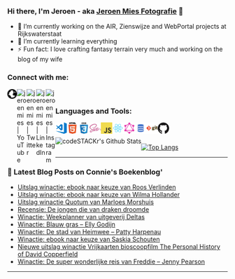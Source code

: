 ### Hi there, I'm Jeroen - aka [Jeroen Mies Fotografie][website] 👋

- 🔭 I’m currently working on the AIR, Zienswijze and WebPortal projects at Rijkswaterstaat
- 🌱 I’m currently learning everything
- ⚡ Fun fact: I love crafting fantasy terrain very much and working on the blog of my wife

### Connect with me:

[<img align="left" alt="jeroenmies" width="22px" src="https://raw.githubusercontent.com/iconic/open-iconic/master/svg/globe.svg" />][website]
[<img align="left" alt="jeroenmies | YouTube" width="22px" src="https://cdn.jsdelivr.net/npm/simple-icons@v3/icons/youtube.svg" />][youtube]
[<img align="left" alt="jeroenmies | Twitter" width="22px" src="https://cdn.jsdelivr.net/npm/simple-icons@v3/icons/twitter.svg" />][twitter]
[<img align="left" alt="jeroenmies | LinkedIn" width="22px" src="https://cdn.jsdelivr.net/npm/simple-icons@v3/icons/linkedin.svg" />][linkedin]
[<img align="left" alt="jeroenmies | Instagram" width="22px" src="https://cdn.jsdelivr.net/npm/simple-icons@v3/icons/instagram.svg" />][instagram]

<br />

### Languages and Tools:

[<img align="left" alt="Visual Studio Code" width="26px" src="https://raw.githubusercontent.com/github/explore/80688e429a7d4ef2fca1e82350fe8e3517d3494d/topics/visual-studio-code/visual-studio-code.png" />][webdevplaylist]
[<img align="left" alt="HTML5" width="26px" src="https://raw.githubusercontent.com/github/explore/80688e429a7d4ef2fca1e82350fe8e3517d3494d/topics/html/html.png" />][webdevplaylist]
[<img align="left" alt="CSS3" width="26px" src="https://raw.githubusercontent.com/github/explore/80688e429a7d4ef2fca1e82350fe8e3517d3494d/topics/css/css.png" />][cssplaylist]
[<img align="left" alt="Sass" width="26px" src="https://raw.githubusercontent.com/github/explore/80688e429a7d4ef2fca1e82350fe8e3517d3494d/topics/sass/sass.png" />][cssplaylist]
[<img align="left" alt="JavaScript" width="26px" src="https://raw.githubusercontent.com/github/explore/80688e429a7d4ef2fca1e82350fe8e3517d3494d/topics/javascript/javascript.png" />][jsplaylist]
[<img align="left" alt="React" width="26px" src="https://raw.githubusercontent.com/github/explore/80688e429a7d4ef2fca1e82350fe8e3517d3494d/topics/react/react.png" />][reactplaylist]
[<img align="left" alt="GraphQL" width="26px" src="https://raw.githubusercontent.com/github/explore/80688e429a7d4ef2fca1e82350fe8e3517d3494d/topics/graphql/graphql.png" />][webdevplaylist]
[<img align="left" alt="SQL" width="26px" src="https://raw.githubusercontent.com/github/explore/80688e429a7d4ef2fca1e82350fe8e3517d3494d/topics/sql/sql.png" />][webdevplaylist]
[<img align="left" alt="Git" width="26px" src="https://raw.githubusercontent.com/github/explore/80688e429a7d4ef2fca1e82350fe8e3517d3494d/topics/git/git.png" />][webdevplaylist]
[<img align="left" alt="GitHub" width="26px" src="https://raw.githubusercontent.com/github/explore/78df643247d429f6cc873026c0622819ad797942/topics/github/github.png" />][webdevplaylist]

<br />
<br />

<img align="left" alt="codeSTACKr's Github Stats" src="https://github-readme-stats.vercel.app/api?username=jeroenmies&show_icons=true&hide_border=true&count_private=true&theme=tokyonight" />

[![Top Langs](https://github-readme-stats.vercel.app/api/top-langs/?username=jeroenmies)](https://github.com/jeroenmies/github-readme-stats)

---

### 📕 Latest Blog Posts on Connie's Boekenblog'
<!-- BLOG-POST-LIST:START -->
- [Uitslag winactie: ebook naar keuze van Roos Verlinden](https://conniesboekenblog.nl/2020/09/26/uitslag-winactie-ebook-naar-keuze-van-roos-verlinden/?utm_source=rss&utm_medium=rss&utm_campaign=uitslag-winactie-ebook-naar-keuze-van-roos-verlinden)
- [Uitslag winactie: ebook naar keuze van Wilma Hollander](https://conniesboekenblog.nl/2020/09/26/uitslag-winactie-ebook-naar-keuze-van-wilma-hollander/?utm_source=rss&utm_medium=rss&utm_campaign=uitslag-winactie-ebook-naar-keuze-van-wilma-hollander)
- [Uitslag winactie Quotum van Marloes Morshuis](https://conniesboekenblog.nl/2020/09/26/uitslag-winactie-quotum-van-marloes-morshuis/?utm_source=rss&utm_medium=rss&utm_campaign=uitslag-winactie-quotum-van-marloes-morshuis)
- [Recensie: De jongen die van draken droomde](https://conniesboekenblog.nl/2020/09/26/recensie-de-jongen-die-van-draken-droomde/?utm_source=rss&utm_medium=rss&utm_campaign=recensie-de-jongen-die-van-draken-droomde)
- [Winactie: Weekplanner van uitgeverij Deltas](https://conniesboekenblog.nl/2020/09/26/winactie-weekplanner-van-uitgeverij-deltas/?utm_source=rss&utm_medium=rss&utm_campaign=winactie-weekplanner-van-uitgeverij-deltas)
- [Winactie: Blauw gras – Elly Godijn](https://conniesboekenblog.nl/2020/09/25/winactie-blauw-gras-elly-godijn/?utm_source=rss&utm_medium=rss&utm_campaign=winactie-blauw-gras-elly-godijn)
- [Winactie: De stad van Heimwee – Patty Harpenau](https://conniesboekenblog.nl/2020/09/24/winactie-de-stad-van-heimwee-patty-harpenau/?utm_source=rss&utm_medium=rss&utm_campaign=winactie-de-stad-van-heimwee-patty-harpenau)
- [Winactie: ebook naar keuze van Saskia Schouten](https://conniesboekenblog.nl/2020/09/23/winactie-ebook-naar-keuze-van-wilma-hollander-2/?utm_source=rss&utm_medium=rss&utm_campaign=winactie-ebook-naar-keuze-van-wilma-hollander-2)
- [Nieuwe uitslag winactie Vrijkaarten bioscoopfilm The Personal History of David Copperfield](https://conniesboekenblog.nl/2020/09/22/uitslag-winactie-vrijkaarten-bioscoopfilm-the-personal-history-of-david-copperfield/?utm_source=rss&utm_medium=rss&utm_campaign=uitslag-winactie-vrijkaarten-bioscoopfilm-the-personal-history-of-david-copperfield)
- [Winactie: De super wonderlijke reis van Freddie – Jenny Pearson](https://conniesboekenblog.nl/2020/09/21/winactie-de-super-wonderlijke-reis-van-freddie-jenny-pearson/?utm_source=rss&utm_medium=rss&utm_campaign=winactie-de-super-wonderlijke-reis-van-freddie-jenny-pearson)
<!-- BLOG-POST-LIST:END -->

---

[website]: https://jeroenmiesfotografie.nl
[twitter]: https://twitter.com/jeroenmies
[youtube]: https://www.youtube.com/channel/UCdM6wXDAk3Y8_ycxkSfAD7Q
[instagram]: https://www.instagram.com/jeroenmies/
[linkedin]: https://www.linkedin.com/in/jeroenmies/
[webdevplaylist]: https://www.youtube.com/playlist?list=PLlhZGGVFsRrTQQnp_2UwWSoAigm-9_SqR
[jsplaylist]: https://www.youtube.com/playlist?list=PLC5BA7CB1270B2073
[cssplaylist]: https://www.youtube.com/playlist?list=PLlhZGGVFsRrSeV5xra6z-nU60cqompunz
[reactplaylist]: https://www.youtube.com/playlist?list=PLC5BA7CB1270B2073
